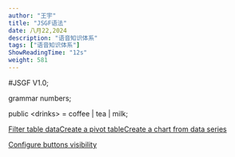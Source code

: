 ```yaml
---
author: "王宇"
title: "JSGF语法"
date: 八月22,2024
description: "语音知识体系"
tags: ["语音知识体系"]
ShowReadingTime: "12s"
weight: 581
---
```

#JSGF V1.0;
   
grammar numbers;
    
public <drinks\> \= coffee | tea | milk;

[Filter table data](#)[Create a pivot table](#)[Create a chart from data series](#)

[Configure buttons visibility](/users/tfac-settings.action)